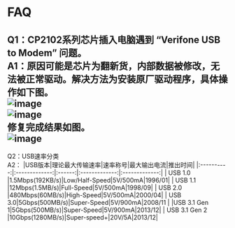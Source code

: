 # FAQ
Q1：CP2102系列芯片插入电脑遇到 “Verifone USB to Modem” 问题。\
A1：原因可能是芯片为翻新货，内部数据被修改，无法被正常驱动。解决方法为安装原厂驱动程序，具体操作如下图。\
![image](https://github.com/Code-30/QandA/blob/main/Images/1.jpg)\
![image](https://github.com/Code-30/QandA/blob/main/Images/2.png)\
修复完成结果如图。\
![image](https://github.com/Code-30/QandA/blob/main/Images/3.jpg)
--
Q2：USB速率分类\
A2：
|USB版本|理论最大传输速率|速率称号|最大输出电流|推出时间|
|:----------:|:-------------:|:------:|:-------------:|:-------------:|
| USB 1.0 |1.5Mbps(192KB/s)|Low/Half-Speed|5V/500mA|1996/01|
| USB 1.1 |12Mbps(1.5MB/s)|Full-Speed|5V/500mA|1998/09|
| USB 2.0 |480Mbps(60MB/s)|High-Speed|5V/500mA|2000/04|
| USB 3.0|5Gbps(500MB/s)|Super-Speed|5V/900mA|2008/11 |
|USB 3.1 Gen 1|5Gbps(500MB/s)|Super-Speed|5V/900mA|2013/12|
| USB 3.1 Gen 2 |10Gbps(1280MB/s)|Super-speed+|20V/5A|2013/12|
